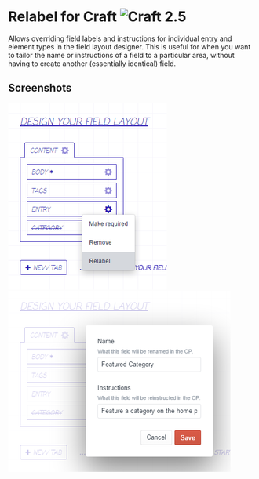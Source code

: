 # Relabel for Craft ![Craft 2.5](https://img.shields.io/badge/craft-2.5-red.svg?style=flat-square)

Allows overriding field labels and instructions for individual entry and element types in the field layout designer.
This is useful for when you want to tailor the name or instructions of a field to a particular area, without having to
create another (essentially identical) field.

## Screenshots

![Relabel screenshot](screenshots/screenshot-01.png)
![Relabel editing screenshot](screenshots/screenshot-02.png)
